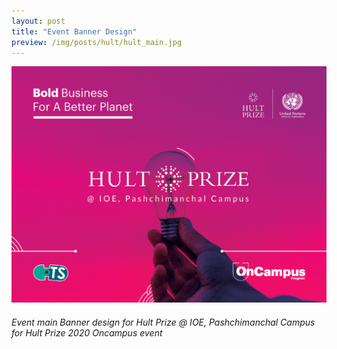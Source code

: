 ```yaml
---
layout: post
title: "Event Banner Design"
preview: /img/posts/hult/hult_main.jpg
---
```


![Banner](/img/posts/hult/hult_main.jpg) 

###### Event main Banner design for Hult Prize @ IOE, Pashchimanchal Campus for Hult Prize 2020 Oncampus event


